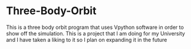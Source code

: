 # Three-Body-Orbit
This is a three body orbit program that uses Vpython software in order to show off the simulation. This is a project that I am doing for my University and I have taken a liking to it so I plan on expanding it in the future
